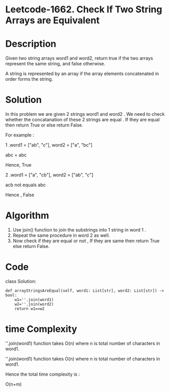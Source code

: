 # Leetcode-1662. Check If Two String Arrays are Equivalent

# Description

Given two string arrays word1 and word2, return true if the two arrays represent the same string, and false otherwise.

A string is represented by an array if the array elements concatenated in order forms the string.

# Solution

In this problem we are given 2 strings word1 and word2 . We need to check whether the concatanation of these 2 strings are equal . If they are equal then return True or else return False.

For example :

1 .word1 = ["ab", "c"], word2 = ["a", "bc"]

abc = abc 

Hence, True

2 .word1 = ["a", "cb"], word2 = ["ab", "c"]

acb not equals abc

Hence , False

# Algorithm

1. Use join() function to join the substrings into 1 string in word 1 .
2. Repeat the same procedure in word 2 as well.
3. Now check if they are equal or not , If they are same then return True else return False.

# Code 
class Solution:

    def arrayStringsAreEqual(self, word1: List[str], word2: List[str]) -> bool:
        w1=''.join(word1)
        w2=''.join(word2)
        return w1==w2
# time Complexity

''.join(word1) function takes O(n) where n is total number of characters in word1.

''.join(word1) function takes O(n) where n is total number of characters in word1.

Hence the total time complexity is :

O(n+m)
